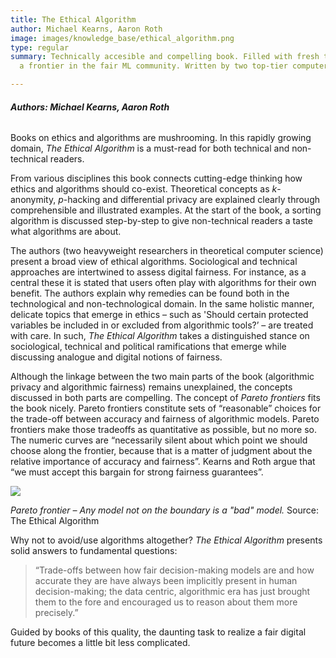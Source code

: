 ```yaml
---
title: The Ethical Algorithm
author: Michael Kearns, Aaron Roth
image: images/knowledge_base/ethical_algorithm.png
type: regular
summary: Technically accesible and compelling book. Filled with fresh thoughts from
  a frontier in the fair ML community. Written by two top-tier computer scientists.

---
```

###### **Authors: Michael Kearns, Aaron Roth**

Books on ethics and algorithms are mushrooming. In this rapidly growing domain, _The Ethical Algorithm_ is a must-read for both technical and non-technical readers.

From various disciplines this book connects cutting-edge thinking how ethics and algorithms should co-exist. Theoretical concepts as _k_-anonymity, _p_-hacking and differential privacy are explained clearly through comprehensible and illustrated examples. At the start of the book, a sorting algorithm is discussed step-by-step to give non-technical readers a taste what algorithms are about.

The authors (two heavyweight researchers in theoretical computer science) present a broad view of ethical algorithms. Sociological and technical approaches are intertwined to assess digital fairness. For instance, as a central these it is stated that users often play with algorithms for their own benefit. The authors explain why remedies can be found both in the technological and non-technological domain. In the same holistic manner, delicate topics that emerge in ethics – such as 'Should certain protected variables  be included in or excluded from algorithmic tools?’ – are treated with care. In such, _The Ethical Algorithm_ takes a distinguished stance on sociological, technical and political ramifications that emerge while discussing analogue and digital notions of fairness.

Although the linkage between the two main parts of the book (algorithmic privacy and algorithmic fairness) remains unexplained, the concepts discussed in both parts are compelling. The concept of _Pareto frontiers_ fits the book nicely. Pareto frontiers constitute sets of “reasonable” choices for the trade-off between accuracy and fairness of algorithmic models. Pareto frontiers make those tradeoffs as quantitative as possible, but no more so. The numeric curves are “necessarily silent about which point we should choose along the frontier, because that is a matter of judgment about the relative importance of accuracy and fairness”. Kearns and Roth argue that “we must accept this bargain for strong fairness guarantees”.

![](/images/pareto_frontier.png)

*Pareto frontier – Any model not on the boundary is a "bad" model.* Source: The Ethical Algorithm

Why not to avoid/use algorithms altogether? _The_ _Ethical Algorithm_ presents solid answers to fundamental questions:

> “Trade-offs between how fair decision-making models are and how accurate they are have always been implicitly present in human decision-making; the data centric, algorithmic era has just brought them to the fore and encouraged us to reason about them more precisely.”

Guided by books of this quality, the daunting task to realize a fair digital future becomes a little bit less complicated.